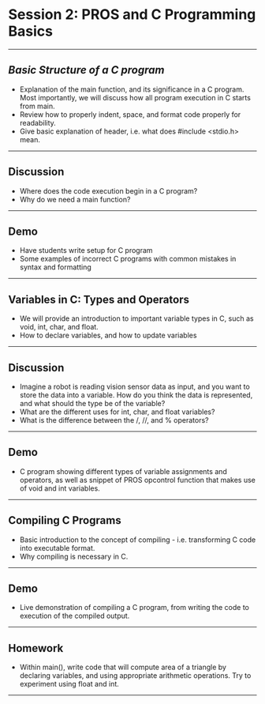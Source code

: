 # **Session 2: PROS and C Programming Basics**

<!-- ### Subsession 2-1 -->

<!-- ####   -->
---

## *Basic Structure of a C program*

* Explanation of the main function, and its significance in a C program. Most importantly, we will discuss how all program execution in C starts from main.
* Review how to properly indent, space, and format code properly for readability.
* Give basic explanation of header, i.e. what does #include <stdio.h> mean.

---

## Discussion

* Where does the code execution begin in a C program?
* Why do we need a main function?

---

## Demo

* Have students write setup for C program
* Some examples of incorrect C programs with common mistakes in syntax and formatting

---

## Variables in C: Types and Operators

* We will provide an introduction to important variable types in C, such as void, int, char, and float.
* How to declare variables, and how to update variables

---

## Discussion

* Imagine a robot is reading vision sensor data as input, and you want to store the data into a variable. How do you think the data is represented, and what should the type be of the variable?
* What are the different uses for int, char, and float variables?
* What is the difference between the /, //, and % operators?

---

## Demo

* C program showing different types of variable assignments and operators, as well as snippet of PROS opcontrol function that makes use of void and int variables.

---

## Compiling C Programs

* Basic introduction to the concept of compiling - i.e. transforming C code into executable format.
* Why compiling is necessary in C.

---

## Demo

* Live demonstration of compiling a C program, from writing the code to execution of the compiled output.

---

## Homework

* Within main(), write code that will compute area of a triangle by declaring variables, and using appropriate arithmetic operations. Try to experiment using float and int.

---
